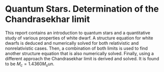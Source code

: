 # Quantum Stars. Determination of the Chandrasekhar limit
This report contains an introduction to quantum stars and a quantitative study of various
properties of white dwarf. A structure equation for white dwarfs is deduced and numerically
solved for both relativistic and nonrelativistic cases. Then, a combination of both limits is used to
find another structure equation that is also numerically solved. Finally, using a different approach
the Chandrasekhar limit is derived and solved. It is found to be $M_c = 1.4360 M_sun$.
